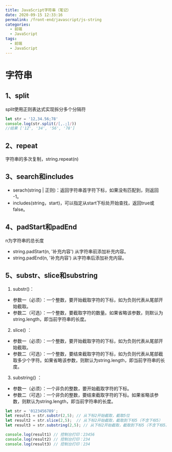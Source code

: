 ```yaml
---
title: JavaScript字符串（笔记）
date: 2020-09-15 12:33:16
permalink: /front-end/javascript/js-string
categories:
  - 前端
  - JavaScript
tags:
  - 前端
  - JavaScript
---
```

# 字符串

## 1、split

split使用正则表达式实现拆分多个分隔符

```javascript
let str = '12,34.56;78'
console.log(str.split(/[,.;]/))
//结果 ['12', '34', '56', '78']
```

## 2、repeat

字符串的多次复制，string.repeat(n)

## 3、search和includes

- serach(string | 正则)：返回字符串首字符下标，如果没有匹配到，则返回 -1。
- includes(string，start)，可以指定从start下标处开始查找，返回true或false。

## 4、padStart和padEnd

n为字符串的总长度

- string.padStart(n, '补充内容') 从字符串前添加补充内容。
- string.padEnd(n, '补充内容')   从字符串后添加补充内容。

## 5、substr、slice和substring

1. substr()：

- 参数一（必须）：一个整数，要开始截取字符的下标，如为负则代表从尾部开始截取。
- 参数二（可选）：一个整数，要截取字符的数量。如果省略该参数，则默认为string.length，即当前字符串的长度。

2. slice() ：

- 参数一（必须）：一个整数，要开始截取字符的下标，如为负则代表从尾部开始截取。
- 参数二（可选）：一个整数，要结束截取字符的下标，如为负则代表从尾部截取多少个字符。如果省略该参数，则默认为string.length，即当前字符串的长度。

3. substring() ：

- 参数一（必须）：一个非负的整数，要开始截取字符的下标。
- 参数二（可选）：一个非负的整数，要结束截取字符的下标。如果省略该参数，则默认为string.length，即当前字符串的长度。

```javascript
let str = '0123456789';
let result1 = str.substr(2,5); // 从下标2开始截取，截取5位
let result2 = str.slice(2,5);  // 从下标2开始截取，截取到下标5（不含下标5）
let result3 = str.substring(2,5); // 从下标2开始截取，截取到下标5（不含下标5）

console.log(result1) // 控制台打印：23456
console.log(result2) // 控制台打印：234
console.log(result3) // 控制台打印：234
```
